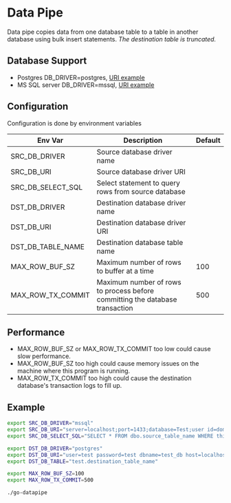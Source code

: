 # Data Pipe

Data pipe copies data from one database table to a table in another database using bulk insert statements. *The destination table is truncated.*

## Database Support

* Postgres DB_DRIVER=postgres, [URI example](https://godoc.org/github.com/lib/pq)
* MS SQL server DB_DRIVER=mssql, [URI example](https://github.com/denisenkom/go-mssqldb)

## Configuration

Configuration is done by environment variables

|Env Var           |Description                                                                  |Default|
|------------------|-----------------------------------------------------------------------------|-------|
|SRC_DB_DRIVER     |Source database driver name                                                  |       |
|SRC_DB_URI        |Source database driver URI                                                   |       |
|SRC_DB_SELECT_SQL |Select statement to query rows from source database                          |       |
|DST_DB_DRIVER     |Destination database driver name                                             |       |
|DST_DB_URI        |Destination database driver URI                                              |       |
|DST_DB_TABLE_NAME |Destination database table name                                              |       |
|MAX_ROW_BUF_SZ    |Maximum number of rows to buffer at a time                                   |100    |
|MAX_ROW_TX_COMMIT |Maximum number of rows to process before committing the database transaction |500    |

## Performance

* MAX_ROW_BUF_SZ or MAX_ROW_TX_COMMIT too low could cause slow performance.
* MAX_ROW_BUF_SZ too high could cause memory issues on the machine where this program is running.
* MAX_ROW_TX_COMMIT too high could cause the destination database's transaction logs to fill up.

## Example

```bash
export SRC_DB_DRIVER="mssql"
export SRC_DB_URI="server=localhost;port=1433;database=Test;user id=domain\user_name;password=test"
export SRC_DB_SELECT_SQL="SELECT * FROM dbo.source_table_name WHERE thing >= 100"

export DST_DB_DRIVER="postgres"
export DST_DB_URI="user=test password=test dbname=test_db host=localhost"
export DST_DB_TABLE="test.destination_table_name"

export MAX_ROW_BUF_SZ=100
export MAX_ROW_TX_COMMIT=500

./go-datapipe
```
